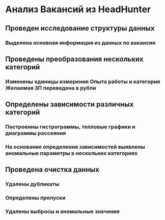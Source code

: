 # Анализ Вакансий из HeadHunter

## Проведен исследование структуры данных
### Выделена основная информация из данных по вакансия

## Проведены преобразования нескольких категорий
### Изменены единицы измерения Опыта работы и категория Желаемая ЗП переведена в рубли

## Определены зависимости различных категорий
### Построенны гистрограммы, тепловые графики и диаграммы рассеяния
### На основание определения зависимостей выявлены аномальные параметры в нескольких категориях

## Проведена очистка данных
### Удалены дубликаты
### Определены пропуски
### Удалены выбросы и аномальные значения


